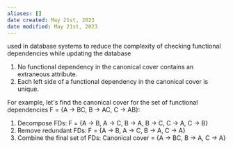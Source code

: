 ```yaml
---
aliases: []
date created: May 21st, 2023
date modified: May 21st, 2023
---
```

used in database systems to reduce the complexity of checking functional dependencies while updating the database

1. No functional dependency in the canonical cover contains an extraneous attribute.
2. Each left side of a functional dependency in the canonical cover is unique.

For example, let's find the canonical cover for the set of functional dependencies F = {A -> BC, B -> AC, C -> AB}:

1. Decompose FDs: F = {A -> B, A -> C, B -> A, B -> C, C -> A, C -> B}
2. Remove redundant FDs: F = {A -> B, A -> C, B -> A, C -> A}
3. Combine the final set of FDs: Canonical cover = {A -> BC, B -> A, C -> A}